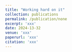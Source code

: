 ```yaml
---
title: "Working hard on it"
collection: publications
permalink: /publication/none
excerpt: 'xxx'
date: 2024-13-32
venue: 'xxx'
paperurl: 'xxx'
citation: 'xxx'
---
```


